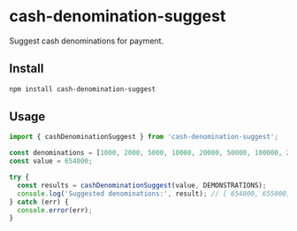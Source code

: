 # cash-denomination-suggest

Suggest cash denominations for payment.

## Install

```sh
npm install cash-denomination-suggest
```

## Usage

```js
import { cashDenominationSuggest } from 'cash-denomination-suggest';

const denominations = [1000, 2000, 5000, 10000, 20000, 50000, 100000, 200000, 500000];
const value = 654000;

try {
  const results = cashDenominationSuggest(value, DEMONSTRATIONS);
  console.log('Suggested denominations:', result); // [ 654000, 655000, 660000, 700000, 800000, 1000000 ]
} catch (err) {
  console.error(err);
}
```